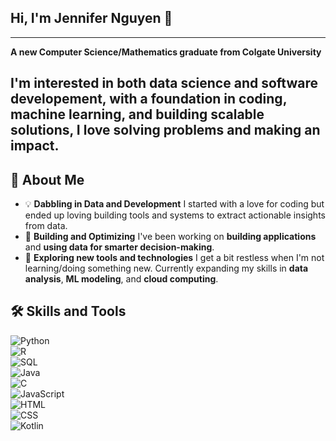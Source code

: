 ## Hi, I'm Jennifer Nguyen 👋
---
**A new Computer Science/Mathematics graduate from Colgate University**

I'm interested in both **data science** and **software developement**, with a foundation in **coding**, **machine learning**, and **building scalable solutions**, I love solving problems and making an impact. 
---

## 🚀 About Me
- 💡 **Dabbling in Data and Development**
  I started with a love for coding but ended up loving building tools and systems to extract actionable insights from data.
- 🌱 **Building and Optimizing**
  I've been working on **building applications** and **using data for smarter decision-making**. 
- 🎯 **Exploring new tools and technologies**
  I get a bit restless when I'm not learning/doing something new. Currently expanding my skills in **data analysis**, **ML modeling**, and **cloud computing**.

## 🛠️ Skills and Tools
![Python](https://img.shields.io/badge/Python-3.9-blue?style=flat-square&logo=python&logoColor=white)  
![R](https://img.shields.io/badge/R-Data%20Analysis-blue?style=flat-square&logo=r&logoColor=white)  
![SQL](https://img.shields.io/badge/SQL-Data%20Querying-9cf?style=flat-square&logo=mysql&logoColor=white)  
![Java](https://img.shields.io/badge/Java-Backend-orange?style=flat-square&logo=java&logoColor=white)  
![C](https://img.shields.io/badge/C-Low%20Level-yellow?style=flat-square&logo=c&logoColor=white)  
![JavaScript](https://img.shields.io/badge/JavaScript-Frontend%2FBackend-yellow?style=flat-square&logo=javascript&logoColor=white)  
![HTML](https://img.shields.io/badge/HTML-Structure-orange?style=flat-square&logo=html5&logoColor=white)  
![CSS](https://img.shields.io/badge/CSS-Styling-blue?style=flat-square&logo=css3&logoColor=white)  
![Kotlin](https://img.shields.io/badge/Kotlin-Mobile%20Development-purple?style=flat-square&logo=kotlin&logoColor=white)  

<!--
**jenniferngx/jenniferngx** is a ✨ _special_ ✨ repository because its `README.md` (this file) appears on your GitHub profile.

Here are some ideas to get you started:

- 🔭 I’m currently working on ...
- 🌱 I’m currently learning ...
- 👯 I’m looking to collaborate on ...
- 🤔 I’m looking for help with ...
- 💬 Ask me about ...
- 📫 How to reach me: ...
- 😄 Pronouns: ...
- ⚡ Fun fact: ...
-->
